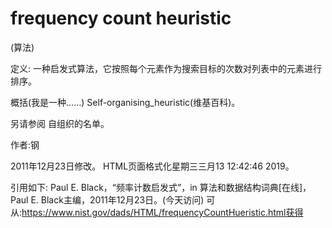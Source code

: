 # frequency count heuristic


(算法)



定义:
一种启发式算法，它按照每个元素作为搜索目标的次数对列表中的元素进行排序。



概括(我是一种……)
Self-organising_heuristic(维基百科)。



另请参阅
自组织的名单。


作者:钢







2011年12月23日修改。
HTML页面格式化星期三三月13 12:42:46 2019。



引用如下:
Paul E. Black，“频率计数启发式”，in
算法和数据结构词典[在线]，Paul E. Black主编，2011年12月23日。(今天访问)
可从:https://www.nist.gov/dads/HTML/frequencyCountHueristic.html获得